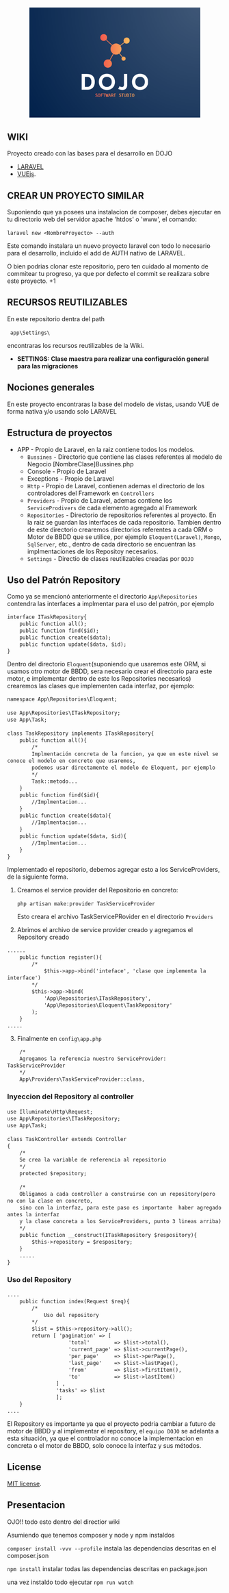 <p align="center"><img src="./logo.png" width="400"></p>

## WIKI

Proyecto creado con las bases para el desarrollo en DOJO

- [LARAVEL](http://laravel.com)
- [VUEjs](https://vuejs.org).

## CREAR UN PROYECTO SIMILAR

Suponiendo que ya posees una instalacion de composer, debes ejecutar en tu directorio web del servidor apache 'htdos' o 'www', el comando:

``laravel new <NombreProyecto> --auth``


Este comando instalara un nuevo proyecto laravel con todo lo necesario para el desarrollo, incluido el add de AUTH nativo de LARAVEL.

O bien podrias clonar este repositorio, pero ten cuidado al momento de commitear tu progreso, ya que por defecto el commit se realizara sobre este proyecto. +1



## RECURSOS REUTILIZABLES

En este repositorio dentra del path

`` app\Settings\``

encontraras los recursos reutilizables de la Wiki.
- **SETTINGS: Clase maestra para realizar una configuración general para las migraciones**

## Nociones generales

En este proyecto encontraras la base del modelo de vistas, usando VUE de forma nativa y/o usando solo LARAVEL

## Estructura de proyectos
- APP - Propio de Laravel, en la raiz contiene todos los modelos.
  - `Bussines` - Directorio que contiene las clases referentes al modelo de Negocio [NombreClase]Bussines.php
  - Console - Propio de Laravel
  - Exceptions - Propio de Laravel
  - `Http` - Propio de Laravel, contienen ademas el directorio de los controladores del Framework en `Controllers`
  - `Providers` - Propio de Laravel, ademas contiene los `ServiceProdivers` de cada elemento agregado al Framework
  - `Repositories` - Directorio de repositorios referentes al proyecto. En la raiz se guardan las interfaces de cada repositorio. Tambien dentro de este directorio crearemos directorios referentes a cada ORM o Motor de BBDD que se utilice, por ejemplo `Eloquent(Laravel)`, `Mongo`, `SqlServer`, etc., dentro de cada directorio se encuentran las implmentaciones de los Repositoy necesarios.
  - `Settings` - Directio de clases reutilizables creadas por `DOJO`

## Uso del Patrón Repository
Como ya se mencionó anteriormente el directorio `App\Repositories` contendra las interfaces a implmentar para el uso del patrón, por ejemplo
```
interface ITaskRepository{
    public function all();
    public function find($id);
    public function create($data);
    public function update($data, $id);
}
```
Dentro del directorio `Eloquent`(suponiendo que usaremos este ORM, si usamos otro motor de BBDD, sera necesario crear el directorio para este motor, e implementar dentro de este los Repositories necesarios) crearemos las clases que implementen cada interfaz, por ejemplo:
```
namespace App\Repositories\Eloquent;

use App\Repositories\ITaskRepository;
use App\Task;

class TaskRepository implements ITaskRepository{
    public function all(){
        /*
        Implmentación concreta de la funcion, ya que en este nivel se conoce el modelo en concreto que usaremos,
        podemos usar directamente el modelo de Eloquent, por ejemplo
        */
        Task::metodo...
    }
    public function find($id){
        //Implmentacion...
    }
    public function create($data){
        //Implmentacion...
    }
    public function update($data, $id){
        //Implmentacion...
    }
}
```
Implementado el repositorio, debemos agregar esto a los ServiceProviders, de la siguiente forma.
1. Creamos el service provider del Repositorio en concreto:

    ``php artisan make:provider TaskServiceProvider``

    Esto creara el archivo TaskServicePRovider en el directorio `Providers`
2. Abrimos el archivo de service provider creado y agregamos el Repository creado
```
......
    public function register(){
        /*
            $this->app->bind('inteface', 'clase que implementa la interface')
        */
        $this->app->bind(
            'App\Repositories\ITaskRepository',
            'App\Repositories\Eloquent\TaskRepository'
        );
    }
.....
```
3. Finalmente en `config\app.php`
```
    /*
    Agregamos la referencia nuestro ServiceProvider: TaskServiceProvider
    */
    App\Providers\TaskServiceProvider::class,
```

### Inyeccion del Repository al controller
```
use Illuminate\Http\Request;
use App\Repositories\ITaskRepository;
use App\Task;

class TaskController extends Controller
{
    /*
    Se crea la variable de referencia al repositorio
    */
    protected $repository;

    /*
    Obligamos a cada controller a construirse con un repository(pero no con la clase en concreto,
    sino con la interfaz, para este paso es importante  haber agregado antes la interfaz
    y la clase concreta a los ServiceProviders, punto 3 lineas arriba)
    */
    public function __construct(ITaskRepository $respository){
        $this->repository = $respository;
    }
    .....
}
```

### Uso del Repository
```
....
    public function index(Request $req){
        /*
            Uso del repository
        */
        $list = $this->repository->all();
        return [ 'pagination' => [
                    'total'        => $list->total(),
                    'current_page' => $list->currentPage(),
                    'per_page'     => $list->perPage(),
                    'last_page'    => $list->lastPage(),
                    'from'         => $list->firstItem(),
                    'to'           => $list->lastItem()
                ] ,
                'tasks' => $list
                ];
    }
....
```

El Repository es importante ya que el proyecto podria cambiar a futuro de motor de BBDD y al implementar el repository, el `equipo DOJO` se adelanta a esta situación, ya que el controlador no conoce la implementacion en concreta o el motor de BBDD, solo conoce la interfaz y sus métodos.




## License

[MIT license](https://opensource.org/licenses/MIT).



## Presentacion
OJO!! todo esto dentro del directior wiki

Asumiendo que tenemos composer y node y npm instaldos

``composer install -vvv --profile`` instala las dependencias descritas en el composer.json

``npm install`` instalar todas las dependencias descritas en package.json

una vez instaldo todo ejecutar ``npm run watch``




